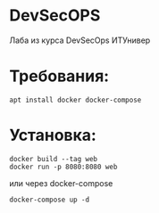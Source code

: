 # DevSecOPS
Лаба из курса DevSecOps ИТУнивер

# Требования:
`apt install docker docker-compose`

# Установка:
```
docker build --tag web
docker run -p 8080:8080 web
```
или через docker-compose
```
docker-compose up -d
```



